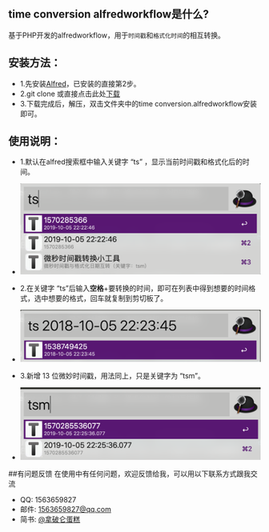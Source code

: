 ## time conversion alfredworkflow是什么?

基于PHP开发的alfredworkflow，用于`时间戳`和`格式化时间`的相互转换。

## 安装方法：

* 1.先安装[Alfred](https://www.alfredapp.com/)，已安装的直接第2步。
* 2.git clone 或直接点击此处[下载](https://gitee.com/kangzhi2016/time-conversion-alfredworkflow/releases/0.2)
* 3.下载完成后，解压，双击文件夹中的time conversion.alfredworkflow安装即可。

## 使用说明：

* 1.默认在alfred搜索框中输入关键字 “ts” ，显示当前时间戳和格式化后的时间。

* ![ts.png](./ts.png)

* 2.在关键字 “ts”后输入**空格**+要转换的时间，即可在列表中得到想要的时间格式，选中想要的格式，回车就复制到剪切板了。
 
* ![ts time.png](./ts_time.png)

* 3.新增 13 位微妙时间戳，用法同上，只是关键字为 “tsm”。

* ![tsm.png](./tsm.png)

##有问题反馈
在使用中有任何问题，欢迎反馈给我，可以用以下联系方式跟我交流

* QQ: 1563659827
* 邮件: 1563659827@qq.com
* 简书: [@拿破仑蛋糕](https://www.jianshu.com/u/ba651d19aa1f)

